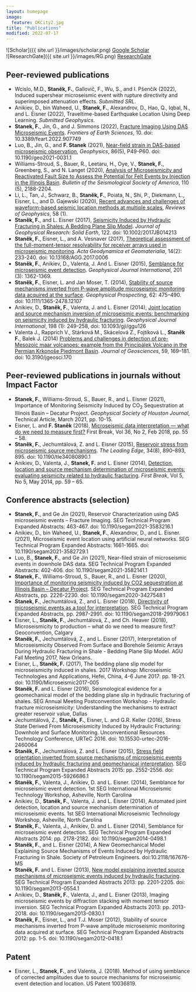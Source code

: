 ```yaml
---
layout: homepage
image:
  feature: OKCity2.jpg
title: "Publications"
modified: 2022-07-17
---
```


![Scholar]({{ site.url }}/images/scholar.png) [Google Scholar](https://scholar.google.com/citations?user=k5i3d9MAAAAJ&hl=cs)
<br>![ResearchGate]({{ site.url }}/images/RG.png) [ResearchGate](https://www.researchgate.net/profile/Frantisek-Stanek)
<!-- ![Orcid]({{ site.url }}/images/orcid.png) [Orcid]((https://orcid.org/my-orcid?orcid=0000-0002-0037-9239))    -->
<!-- ![Publons]({{ site.url }}/images/orcid.png) [Publons]((https://orcid.org/my-orcid?orcid=0000-0002-0037-9239))  -->

## Peer-reviewed publications
- Wcislo, M.D., **Staněk, F.**, Gallovič, F., Wu, S., and I. Pšenčík (2022), Induced supershear microseismic event with rupture directivity and superimposed attenuation effects. *Submitted SRL*.
- Anikiev, D., bin Waheed, U., **Stanek, F.**, Alexandrov, D., Hao, Q., Iqbal, N., and L. Eisner (2022), Traveltime-based Earthquake Location Using Deep Learning. *Submitted Geophysics*.
- **Stanek, F.**, Jin, G., and J. Simmons (2022), <a href="https://www.researchgate.net/publication/362091389_Fracture_Imaging_Using_DAS-Recorded_Microseismic_Events">Fracture Imaging Using DAS Microseismic Events</a>. *Frontiers of Earth Sciences*, 10. doi: 10.3389/feart.2022.907749
- Luo, B., Jin, G., and **F. Stanek** (2021), <a href="https://www.researchgate.net/publication/351963555_Near-field_strain_in_distributed_acoustic_sensing-based_microseismic_observation">Near-field strain in DAS-based microseismic observation</a>, *Geophysics*, 86(5), P49-P60. doi: 10.1190/geo2021-0031.1
- Williams-Stroud, S., Bauer, R., Leetaru, H., Oye, V., **Stanek, F.**, Greenberg, S., and N. Langet (2020), <a href="https://www.researchgate.net/publication/343727322_Analysis_of_Microseismicity_and_Reactivated_Fault_Size_to_Assess_the_Potential_for_Felt_Events_by_CO2_Injection_in_the_Illinois_Basin">Analysis of Microseismicity and Reactivated Fault Size to Assess the Potential for Felt Events by Injection in the Illinois Basin</a>. *Bulletin of the Seismological Society of America*, 110 (5), 2188-2204.
- Li, L., Tan, J., Schwarz, B., **Staněk, F.**, Poiata, N., Shi, P., Diekmann, L., Eisner, L., and D. Gajewski (2020), <a href="https://www.researchgate.net/publication/338533763_Recent_Advances_and_Challenges_of_Waveform-Based_Seismic_Location_Methods_at_Multiple_Scales">Recent advances and challenges of waveform-based seismic location methods at multiple scales</a>, *Reviews of Geophysics*, 58 (1).
- **Staněk, F.**, and L. Eisner (2017), <a href="https://www.researchgate.net/publication/319702807_Seismicity_Induced_by_Hydraulic_Fracturing_in_Shales_A_Bedding_Plane_Slip_Model">Seismicity Induced by Hydraulic Fracturing in Shales: A Bedding Plane Slip Model</a>. *Journal of Geophysical Research: Solid Earth*, 122. doi: 10.1002/2017JB014213
- **Staněk, F.**, Eisner, L., and A. Vesnaver (2017), <a href="https://www.researchgate.net/publication/315810378_Theoretical_assessment_of_the_full-moment-tensor_resolvability_for_receiver_arrays_used_in_microseismic_monitoring">Theoretical assessment of the full-moment-tensor resolvability for receiver arrays used in microseismic monitoring</a>. *Acta Geodynamica et Geomaterialia*, 14(2): 233-240. doi: 10.13168/AGG.2017.0006
- **Staněk, F.**, Anikiev, D., Valenta, J. And L. Eisner (2015), <a href="https://www.researchgate.net/publication/274567196_Semblance_for_microseismic_event_detection">Semblance for microseismic event detection</a>. *Geophysical Journal International*, 201 (3): 1362-1369. 
- **Staněk, F.**, Eisner, L. and Jan Moser, T. (2014), <a href="https://www.researchgate.net/publication/260412705_Stability_of_source_mechanisms_inverted_from_P-wave_amplitude_microseismic_monitoring_data_acquired_at_the_surface">Stability of source mechanisms inverted from P-wave amplitude microseismic monitoring data acquired at the surface</a>. *Geophysical Prospecting*, 62: 475–490. doi: 10.1111/1365-2478.12107
- Anikiev, D., **Staněk, F.**, Valenta, J. and L. Eisner (2014), <a href="https://www.researchgate.net/publication/265050210_Joint_location_and_source_mechanism_inversion_of_microseismic_events_Benchmarking_on_seismicity_induced_by_hydraulic_fracturing">Joint location and source mechanism inversion of microseismic events: benchmarking on seismicity induced by hydraulic fracturing</a>. *Geophysical Journal International*, 198 (1): 249-258, doi: 10.1093/gji/ggu126
- Valenta J., Rapprich V., Stárková M., Skácelová Z., Fojtíková L., **Staněk F.**, Balek J. (2014) <a href="https://www.researchgate.net/publication/274768262_Problems_and_challenges_in_detection_of_pre-Mesozoic_maar_volcanoes_example_from_the_Principalek_Volcano_in_the_Permian_Krkonose_Piedmont_Basin">Problems and challenges in detection of pre-Mesozoic maar volcanoes: example from the Principálek Volcano in the Permian Krkonoše Piedmont Basin</a>. *Journal of Geosciences*, 59, 169–181. doi: 10.3190/jgeosci.170

## Peer-reviewed publications in journals without Impact Factor
- **Stanek, F.**, Williams-Stroud, S., Bauer, R., and L. Eisner (2021), Importance of Monitoring Seismicity Induced by CO<sub>2</sub> Sequestration at Illinois Basin – Decatur Project. *Geophysical Society of Houston Journal*, Technical Article, March 2021, pp. 10-15.
- Eisner, L. and **F. Staněk** (2018), <a href="https://www.researchgate.net/publication/323398626_Microseismic_data_interpretation_-_what_do_we_need_to_measure_first">Microseismic data interpretation — what do we need to measure first?</a> First Break, Vol 36, No 2, Feb 2018, pp. 55 – 58.
- **Staněk, F.**, Jechumtálová, Z. and L. Eisner (2015), <a href="https://www.researchgate.net/publication/282018037_Reservoir_stress_from_microseismic_source_mechanisms">Reservoir stress from microseismic source mechanisms</a>. *The Leading Edge*, 34(8), 890–893, 895. doi: 10.1190/tle34080890.1
- Anikiev, D., Valenta, J., **Stanek, F.** and L. Eisner (2014), <a href="https://www.earthdoc.org/content/journals/0.3997/1365-2397.32.5.75214">Detection, location and source mechanism determination of microseismic events: evaluating seismicity related to hydraulic fracturing</a>. *First Break*, Vol 5, No 5, May 2014, pp. 59 – 65.

<!-- <a href="https://www.researchgate.net/publication/299906278_Stress_field_orientation_inverted_from_source_mechanisms_of_microseismic_events_induced_by_hydraulic_fracturing_and_geomechanical_interpretation"> -->

## Conference abstracts (selection)
- **Stanek, F.**, and Ge Jin (2021), Reservoir Characterization using DAS microseismic events – Fracture Imaging. SEG Technical Program Expanded Abstracts: 463-467. doi: 10.1190/segam2021-3583216.1
- Anikiev, D., bin Waheed, U., **Stanek, F.**, Alexandrov, D., and L. Eisner. (2021), Microseismic event location using artificial neural networks. SEG Technical Program Expanded Abstracts: 1661-1665. doi: 10.1190/segam2021-3582729.1
- Luo, B., **Stanek, F.**, and Ge Jin (2021), Near-filed strain of microseismic events in downhole DAS data. SEG Technical Program Expanded Abstracts: 402-406. doi: 10.1190/segam2021-3582141.1
- **Stanek, F.**, Williams-Stroud, S., Bauer, R., and L. Eisner (2020), <a href="https://library.seg.org/doi/10.1190/segam2020-3427548.1">Importance of monitoring seismicity induced by CO2 sequestration at Illinois Basin – Decatur Project</a>. SEG Technical Program Expanded Abstracts, pp. 2226-2230. doi: 10.1190/segam2020-3427548.1
- **Stanek, F.**, Jechumtálová, Z., and L. Eisner (2018), <a href="https://www.researchgate.net/publication/327616894_Directivity_of_microseismic_events_as_a_tool_for_interpretation">Directivity of microseismic events as a tool for interpretation</a>. SEG Technical Program Expanded Abstracts, pp. 2987-2991. doi: 10.1190/segam2018-2997906.1
- Eisner, L., **Staněk, F.**, Jechumtálová, Z., and Ch. Heaver (2018), Microseismicity to production – what do we need to measure first? Geoconvention, Calgary
- **Staněk, F.**, Jechumtálová, Z., and L. Eisner (2017), Interpretation of Microseismicity Observed From Surface and Borehole Seismic Arrays During Hydraulic Fracturing in Shale - Bedding Plane Slip Model. AGU Fall Meeting 2017, New Orleans.
- Eisner, L., **Staněk, F.** (2017), The bedding plane slip model for microseismicity induced in shales. 2017 Workshop: Microseismic Technologies and Applications, Hefei, China, 4-6 June 2017: pp. 18-21. doi: 10.1190/Microseismic2017-005
- **Staněk, F.** and L. Eisner (2016), Seismological evidence for a geomechanical model of the bedding plane slip in hydraulic fracturing of shales. SEG Annual Meeting Postconvention Workshop - Hydraulic fracture microseismicity: Understanding the mechanisms to extract greater reservoir value, Dallas
- Jechumtálová, Z., **Staněk, F.**, Eisner, L. and G.R. Keller (2016), Stress State Derived From Microseismicity Induced by Hydraulic Fracturing: Downhole and Surface Monitoring. Unconventional Resources Technology Conference, URTeC 2016. doi: 10.15530-urtec-2016-2460064
- **Staněk, F.**, Jechumtálová, Z. and L. Eisner (2015), <a href="https://www.researchgate.net/publication/299906278_Stress_field_orientation_inverted_from_source_mechanisms_of_microseismic_events_induced_by_hydraulic_fracturing_and_geomechanical_interpretation">Stress field orientation inverted from source mechanisms of microseismic events induced by hydraulic fracturing and geomechanical interpretation</a>. SEG Technical Program Expanded Abstracts 2015: pp. 2552-2556. doi: 10.1190/segam2015-5926686.1
- **Staněk, F.**, Valenta, J., Anikiev, D. and L. Eisner. (2014), Semblance for microseismic event detection. 1st SEG International Microseismic Technology Workshop, Asheville, North Carolina
- Anikiev, D., **Staněk, F.**, Valenta, J. and L. Eisner (2014), Automated joint detection, location and source mechanism determination of microseismic events. 1st SEG International Microseismic Technology Workshop, Asheville, North Carolina
- **Staněk, F.**, Valenta, J., Anikiev, D. and L. Eisner (2014), Semblance for microseismic event 	detection. SEG Technical Program Expanded Abstracts 2014: pp. 2178-2182. doi: 	10.1190/segam2014-0498.1 
- **Staněk, F.**, and L. Eisner (2014), A New Geomechanical Model Explaining Source Mechanisms of Events Induced by Hydraulic Fracturing in Shale. Society of Petroleum Engineers. doi:10.2118/167676-MS
- **Staněk, F.** and L. Eisner (2013), <a href="https://www.researchgate.net/publication/265050204_New_model_explaining_inverted_source_mechanisms_of_microseismic_events_induced_by_hydraulic_fracturing">New model explaining inverted source mechanisms of microseismic events induced by hydraulic fracturing</a>. SEG Technical Program Expanded Abstracts 2013: pp. 2201-2205. doi: 10.1190/segam2013-0554.1 
- Anikiev, D., **Staněk, F.**, Valenta, J., and L. Eisner (2013), Imaging microseismic events by diffraction stacking with moment tensor inversion. SEG Technical Program Expanded Abstracts 2013: pp. 2013-2018. doi: 10.1190/segam2013-0830.1
- **Staněk, F.**, Eisner, L., and T.J. Moser (2012), Stability of source mechanisms inverted from P-wave amplitude microseismic monitoring data acquired at surface. SEG Technical Program Expanded Abstracts 2012: pp. 1-5. doi: 10.1190/segam2012-0418.1

## Patent
- Eisner, L., **Stanek, F.**, and Valenta, J. (2018). Method of using semblance of corrected amplitudes due to source mechanisms for microseismic event detection and location. US Patent 10036819.

<!-- ## Seminars -->


